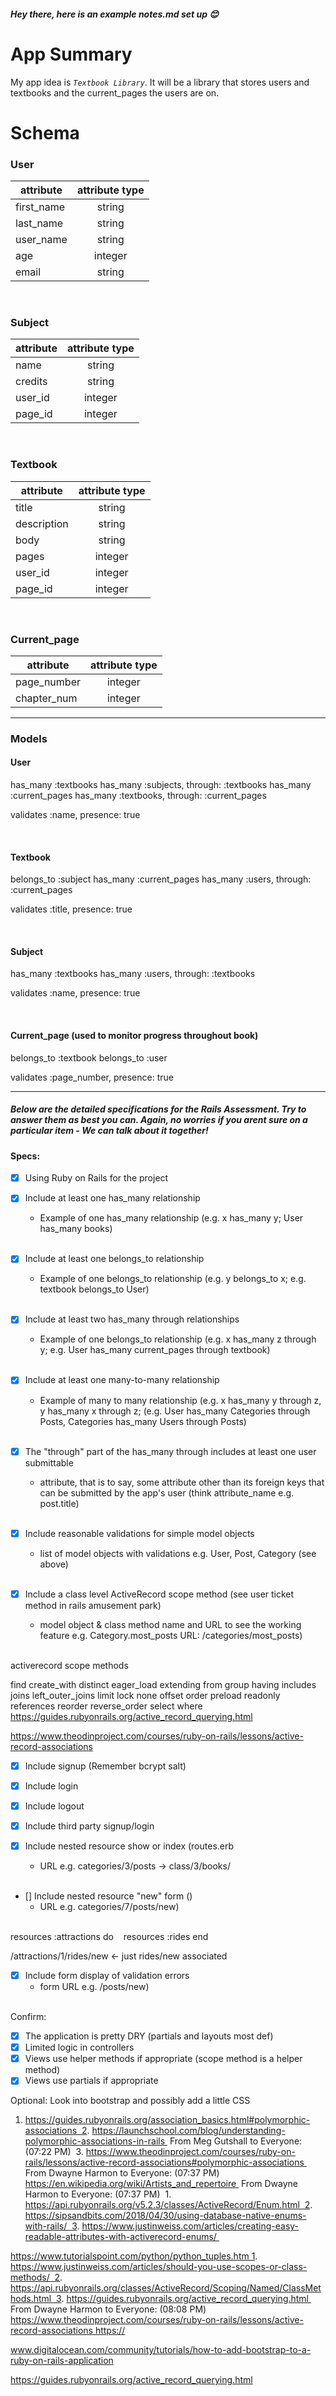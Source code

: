 ##### _Hey there, here is an example notes.md set up_ 😊

# App Summary
My app idea is _`Textbook Library`_. It will be a library that stores users and textbooks and the current_pages the users are on. 

# Schema
### User

attribute  | attribute type
---------- | :-------------:
first_name | string
last_name  | string
user_name  | string
age        | integer
email      | string
<br>

### Subject

attribute   | attribute type
---------   | :-------------:
name        | string
credits     | string
user_id     | integer
page_id 	  | integer
<br>


### Textbook

attribute   | attribute type
---------   | :-------------:
title       | string
description | string
body        | string
pages       | integer
user_id     | integer
page_id 	  | integer
<br>

### Current_page
attribute   | attribute type
---------   | :-------------:
page_number | integer
chapter_num | integer



------------------------------------------------

### Models
#### User
has_many :textbooks
has_many :subjects, through: :textbooks
has_many :current_pages
has_many :textbooks, through: :current_pages 

validates :name, presence: true

<br>

#### Textbook
belongs_to :subject
has_many :current_pages
has_many :users, through: :current_pages

validates :title, presence: true

<br>

#### Subject

has_many :textbooks
has_many :users, through: :textbooks

validates :name, presence: true

<br>



#### Current_page (used to monitor progress throughout book)
 
belongs_to :textbook
belongs_to :user

validates :page_number, presence: true

------------------------------------------------
##### Below are the detailed specifications for the Rails Assessment. Try to answer them as best you can. Again, no worries if you arent sure on a particular item - We can talk about it together!

#### Specs:
- [x] Using Ruby on Rails for the project
  <br>

- [X] Include at least one has_many relationship
  * Example of one has_many relationship (e.g. x has_many y; User has_many books)
  <br>

- [X] Include at least one belongs_to relationship
  * Example of one belongs_to relationship (e.g. y belongs_to x; e.g. textbook belongs_to User)
  <br>

- [X] Include at least two has_many through relationships
  * Example of one belongs_to relationship (e.g. x has_many z through y; e.g. User has_many current_pages through textbook)
  <br>

- [X] Include at least one many-to-many relationship
  * Example of many to many relationship (e.g. x has_many y through z, y has_many x through z; (e.g. User has_many Categories through Posts, Categories has_many Users through Posts)
  <br>

- [X] The "through" part of the has_many through includes at least one user submittable
  * attribute, that is to say, some attribute other than its foreign keys that can be submitted by the app's user (think attribute_name e.g. post.title)
  <br>

- [X] Include reasonable validations for simple model objects
  * list of model objects with validations e.g. User, Post, Category (see above)
  <br>

- [X] Include a class level ActiveRecord scope method (see user ticket method in rails amusement park)
  * model object & class method name and URL to see the working feature e.g. Category.most_posts URL: /categories/most_posts)
  <br>

activerecord scope methods

find create_with distinct eager_load extending from group having includes joins left_outer_joins limit lock none offset order preload readonly references reorder reverse_order select where
https://guides.rubyonrails.org/active_record_querying.html

https://www.theodinproject.com/courses/ruby-on-rails/lessons/active-record-associations

- [X] Include signup (Remember bcrypt salt)
  <br>

- [X] Include login
  <br>

- [X] Include logout
  <br>

- [X] Include third party signup/login
  <br>

- [X] Include nested resource show or index (routes.erb 
  * URL e.g. categories/3/posts -> class/3/books/
  <br>

- [] Include nested resource "new" form ()
  * URL e.g. categories/7/posts/new)
  <br>

resources :attractions do 
  resources :rides
end

/attractions/1/rides/new <- just rides/new associated


- [X] Include form display of validation errors
  * form URL e.g. /posts/new)
  <br>

Confirm:
- [X] The application is pretty DRY (partials and layouts most def)
- [X] Limited logic in controllers
- [X] Views use helper methods if appropriate (scope method is a helper method)
- [X] Views use partials if appropriate

Optional:
Look into bootstrap and possibly add a little CSS

1. https://guides.rubyonrails.org/association_basics.html#polymorphic-associations  2. https://launchschool.com/blog/understanding-polymorphic-associations-in-rails 
From Meg Gutshall to Everyone: (07:22 PM)
 3. https://www.theodinproject.com/courses/ruby-on-rails/lessons/active-record-associations#polymorphic-associations 
From Dwayne Harmon to Everyone: (07:37 PM)
 https://en.wikipedia.org/wiki/Artists_and_repertoire 
From Dwayne Harmon to Everyone: (07:37 PM)
 1. https://api.rubyonrails.org/v5.2.3/classes/ActiveRecord/Enum.html  2. https://sipsandbits.com/2018/04/30/using-database-native-enums-with-rails/  3. https://www.justinweiss.com/articles/creating-easy-readable-attributes-with-activerecord-enums/ 

https://www.tutorialspoint.com/python/python_tuples.htm 1. https://www.justinweiss.com/articles/should-you-use-scopes-or-class-methods/  2. https://api.rubyonrails.org/classes/ActiveRecord/Scoping/Named/ClassMethods.html  3. https://guides.rubyonrails.org/active_record_querying.html 
From Dwayne Harmon to Everyone: (08:08 PM)
 https://www.theodinproject.com/courses/ruby-on-rails/lessons/active-record-associations https://

www.digitalocean.com/community/tutorials/how-to-add-bootstrap-to-a-ruby-on-rails-application

https://guides.rubyonrails.org/active_record_querying.html
